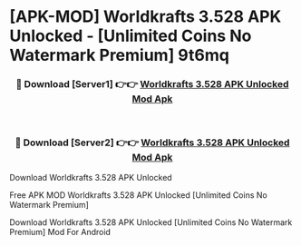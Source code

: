 # [APK-MOD] Worldkrafts 3.528 APK Unlocked - [Unlimited Coins No Watermark Premium] 9t6mq



<div align="center">
<h3>🔴 Download [Server1] 👉👉 <a href="https://momento.my/?title=Worldkrafts_3.528_APK_Unlocked">Worldkrafts 3.528 APK Unlocked Mod Apk</a></h3><br>

<h3>🔴 Download [Server2] 👉👉 <a href="https://momento.my/?title=Worldkrafts_3.528_APK_Unlocked">Worldkrafts 3.528 APK Unlocked Mod Apk</a></h3>
</div>



Download Worldkrafts 3.528 APK Unlocked 

Free APK MOD Worldkrafts 3.528 APK Unlocked [Unlimited Coins No Watermark Premium]

Download Worldkrafts 3.528 APK Unlocked [Unlimited Coins No Watermark Premium] Mod For Android
